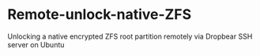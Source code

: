 # Remote-unlock-native-ZFS
Unlocking a native encrypted ZFS root partition remotely via Dropbear SSH server on Ubuntu
